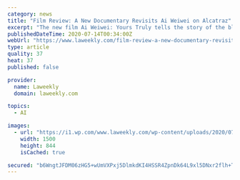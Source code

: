 ```yaml
---
category: news
title: "Film Review: A New Documentary Revisits Ai Weiwei on Alcatraz"
excerpt: "The new film Ai Weiwei: Yours Truly tells the story of the blockbuster site-specific exhibition @Large: Ai Weiwei on Alcatraz — the entire story. Beginning with behind the scenes, making-of documentation during the creative process, stretching back into ..."
publishedDateTime: 2020-07-14T00:34:00Z
webUrl: "https://www.laweekly.com/film-review-a-new-documentary-revisits-ai-weiwei-on-alcatraz/?fbclid=IwAR0Ep8SrTYAmehwDey8WW3mpQT1JNnSuoMYI4SRQi24cQ6gkG2UI8uo0_XY"
type: article
quality: 37
heat: 37
published: false

provider:
  name: Laweekly
  domain: laweekly.com

topics:
  - AI

images:
  - url: "https://i1.wp.com/www.laweekly.com/wp-content/uploads/2020/07/still2.jpg?fit=1500%2C844&#038;ssl=1"
    width: 1500
    height: 844
    isCached: true

secured: "b6WngtJFDM06zHG5+wUmVXPxj5DlmkdKI4HSSR4ZpnDk64L9xl5DNxr2flh+T5a4AukQhg6syyXwzaGDq7tDGapPVpcPRYhdOKcf7yvXwMSRmzLECMywQwpS3yI0RMesivQK+kMag2gJNACvCJFK4LGqGXZoF5AI/7OMtbv3oeCRUEkdnRZO2eFlPt2Z8L6kTwcTA4bGlnRbQqEk7WiAJcEfrXkKgcvNTumcvsjRmFAy4zO0ki4wiREYg/T7t0tNQgb79uEMIrAmZsjRwTOc3UL4nT745EnZ95GQKLg3EzfJPiYgCHqO6NAmiAUi4U1eRTsFiUaTVtXw8M7h+nSp6w==;6jxoub/mh9Vi0O/CyZDbAQ=="
---
```


